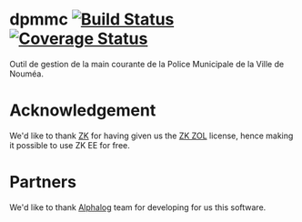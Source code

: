 # dpmmc [![Build Status](https://travis-ci.org/DSI-Ville-Noumea/dpmmc.svg?branch=master)](https://travis-ci.org/DSI-Ville-Noumea/dpmmc) [![Coverage Status](https://coveralls.io/repos/DSI-Ville-Noumea/dpmmc/badge.svg?branch=master&service=github)](https://coveralls.io/github/DSI-Ville-Noumea/dpmmc?branch=master)

Outil de gestion de la main courante de la Police Municipale de la Ville de Nouméa.

# Acknowledgement

We'd like to thank [ZK](http://www.zkoss.org/) for having given us the
[ZK ZOL](http://www.zkoss.org/license#zol) license, hence making it possible to
use ZK EE for free.

# Partners

We'd like to thank [Alphalog](http://alphalog.nc/) team for developing
for us this software.
